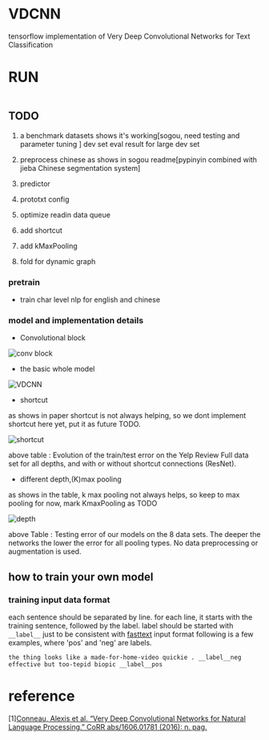 # VDCNN

tensorflow implementation of Very Deep Convolutional Networks
for Text Classification

# RUN
```bash

```

## TODO
1. a benchmark datasets shows it's working[sogou, need testing and parameter tuning ] dev set eval result for large dev set
2. preprocess chinese as shows in sogou readme[pypinyin combined with jieba Chinese segmentation system]
1. predictor
2. prototxt config

4. optimize readin data queue
4. add shortcut
5. add kMaxPooling
6. fold for dynamic graph


### pretrain
- train char level nlp for english and chinese 

### model and implementation details
- Convolutional block

![conv block](https://ai2-s2-public.s3.amazonaws.com/figures/2016-11-08/84ca430856a92000e90cd728445ca2241c10ddc3/3-Figure2-1.png)

- the basic whole model

![VDCNN](https://ai2-s2-public.s3.amazonaws.com/figures/2016-11-08/84ca430856a92000e90cd728445ca2241c10ddc3/2-Figure1-1.png)

- shortcut 

as shows in paper shortcut is not always helping, so we dont implement shortcut here yet, put it 
as future TODO.

![shortcut]( https://ai2-s2-public.s3.amazonaws.com/figures/2016-11-08/84ca430856a92000e90cd728445ca2241c10ddc3/7-Table5-1.png)

above table :
Evolution of the train/test error on the Yelp Review Full data set for all depths, and with or without shortcut connections (ResNet).

- different depth,(K)max pooling 

as shows in the table, k max pooling not always helps, so keep to max pooling for now, mark KmaxPooling as TODO 

![depth](https://ai2-s2-public.s3.amazonaws.com/figures/2016-11-08/84ca430856a92000e90cd728445ca2241c10ddc3/5-Table4-1.png)

above Table : Testing error of our models on the 8 data sets. The deeper the networks the lower the error for all pooling types. No data preprocessing or augmentation is used.
 

## how to train your own model

### training input data format
each sentence should be separated by line.
for each line, it starts with the training sentence, followed by the label.
label should be started with   `__label__` just to be consistent with [fasttext](https://github.com/facebookresearch/fastText) input format
following is a few examples, where 'pos' and 'neg'  are labels.
```
the thing looks like a made-for-home-video quickie . __label__neg
effective but too-tepid biopic __label__pos
```
# reference

[1][Conneau, Alexis et al. “Very Deep Convolutional Networks for Natural Language Processing.” CoRR abs/1606.01781 (2016): n. pag.](https://pdfs.semanticscholar.org/f797/fd44b9ddd5845611eb7a705ca9464a8819d1.pdf?_ga=1.122241998.496193353.1486868690)
